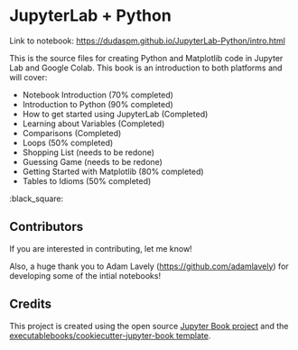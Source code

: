 # JupyterLab + Python

Link to notebook: https://dudaspm.github.io/JupyterLab-Python/intro.html

This is the source files for creating Python and Matplotlib code in Jupyter Lab and Google Colab. This book is an introduction to both platforms and will cover:
* Notebook Introduction (70% completed)
* Introduction to Python (90% completed)
* How to get started using JupyterLab (Completed)
* Learning about Variables (Completed)
* Comparisons (Completed)
* Loops (50% completed)
* Shopping List (needs to be redone)
* Guessing Game (needs to be redone)
* Getting Started with Matplotlib (80% completed)
* Tables to Idioms (50% completed)

:black_square:
## Contributors

If you are interested in contributing, let me know! 

Also, a huge thank you to Adam Lavely (https://github.com/adamlavely) for developing some of the intial notebooks!

## Credits

This project is created using the open source [Jupyter Book project](https://jupyterbook.org/) and the [executablebooks/cookiecutter-jupyter-book template](https://github.com/executablebooks/cookiecutter-jupyter-book).


